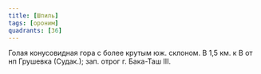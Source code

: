 ```yaml
---
title: [Шпиль]
tags: [ороним]
quadrants: [З6]
---
```


Голая конусовидная гора с более крутым юж. склоном. В 1,5 км. к В от нп Грушевка
(Судак.); зап. отрог г. Бака-Таш III.
